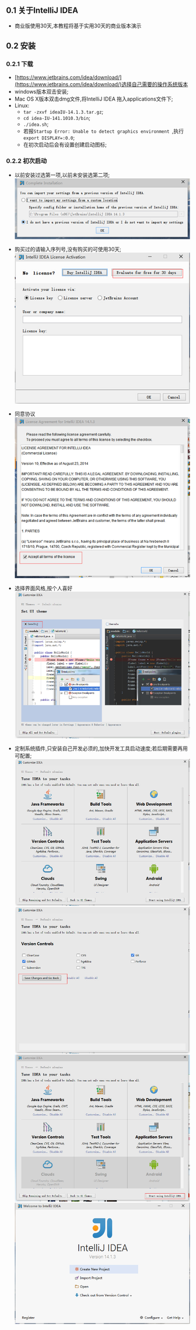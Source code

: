 ## 0.1 关于IntelliJ IDEA
- 商业版使用30天,本教程将基于实用30天的商业版本演示

## 0.2 安装
### 0.2.1 下载
- [https://www.jetbrains.com/idea/download/](https://www.jetbrains.com/idea/download/)选择自己需要的操作系统版本
- windows版本双击安装;
- Mac OS X版本双击dmg文件,将IntelliJ IDEA 拖入applications文件下;
- Linux:
  - `tar -zxvf ideaIU-14.1.3.tar.gz`;
  - `cd idea-IU-141.1010.3/bin`;
  - `./idea.sh`;
  - 若报`Startup Error: Unable to detect graphics environment `,执行`export DISPLAY=:0.0`;
  - 在初次启动后会有设置创建启动图标;
### 0.2.2 初次启动
- 以前安装过选第一项,以前未安装选第二项;
![](resources/0-1.jpg)

- 购买过的请输入序列号,没有购买的可使用30天;
![](resources/0-2.jpg)

- 同意协议
![](resources/0-3.jpg)

- 选择界面风格,按个人喜好
![](resources/0-4.jpg)

- 定制系统插件,只安装自己开发必须的,加快开发工具启动速度;若后期需要再用可配置;
![](resources/0-5.jpg)
![](resources/0-6.jpg)
![](resources/0-7.jpg)
![](resources/0-8.jpg)
